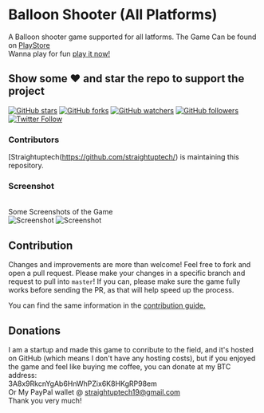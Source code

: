 # Balloon Shooter (All Platforms)
A Balloon shooter game supported for all latforms.
The Game Can be found on <a href = "https://play.google.com/store/apps/details?id=com.thestraightuptech.balloonshooter&hl=en_IN"> PlayStore</a>
<br>
Wanna play for fun [play it now!](https://straightuptech.github.io/Balloon%20Shooter/)

## Show some :heart: and star the repo to support the project

[![GitHub stars](https://img.shields.io/github/stars/straight-up-technologies/Bow-Shooter-Game.svg?style=social&label=Star)](https://github.com/straight-up-technologies/Bow-Shooter-Game) [![GitHub forks](https://img.shields.io/github/forks/straight-up-technologies/Bow-Shooter-Game.svg?style=social&label=Fork)](https://github.com/straight-up-technologies/Bow-Shooter-Game/fork) [![GitHub watchers](https://img.shields.io/github/watchers/straight-up-technologies/Bow-Shooter-Game.svg?style=social&label=Watch)](https://github.com/straight-up-technologies/Bow-Shooter-Game) [![GitHub followers](https://img.shields.io/github/followers/straight-up-technologies.svg?style=social&label=Follow)](https://github.com/straight-up-technologies/Bow-Shooter-Game)  
[![Twitter Follow](https://img.shields.io/twitter/follow/Straightuptech7.svg?style=social)](https://twitter.com/Straightuptech7)

### Contributors

[Straightuptech(https://github.com/straightuptech/)  is maintaining this repository.


### Screenshot
<br>
Some Screenshots of the Game
<br
<img src="https://lh3.googleusercontent.com/ne0_r4J1PEVY_DZEzn__PQ_7fwcWHorK88vO_oKIlVTqva4mnu9vcVD31XmgqGoOg4E=w1280-h562-rw" alt="Screenshot"/>
<img src="https://lh3.googleusercontent.com/XVeaR9gvp1v2zuQgsCdt28nMVNluBz7M-D3tG_3ymwqJnsf24Sx5oBpM-AsaEN8swA=w1280-h562-rw" alt="Screenshot"/>
<img src="https://lh3.googleusercontent.com/5WYXfK2BaVwTh4BfLvVyaUwjq_vElQ0-Ng4Qi_nHitZCZfZyANKKslN-0ee_THQs44M=w1280-h562-rw" alt="Screenshot"/>

## Contribution
Changes and improvements are more than welcome! Feel free to fork and open a pull request. Please make your changes in a specific branch and request to pull into `master`! If you can, please make sure the game fully works before sending the PR, as that will help speed up the process.

You can find the same information in the [contribution guide.](https://github.com/straight-up-technologies/Bow-Shooter-Game/blob/master/CONTRIBUTION.MD)


## Donations
I am a startup and made this game to conribute to the field, and it's hosted on GitHub (which means I don't have any hosting costs), 
but if you enjoyed the game and feel like buying me coffee, you can donate at my BTC address: 
<br>
3A8x9RkcnYgAb6HnWhPZix6K8HKgRP98em
<br>
Or My PayPal wallet @ straightuptech19@gmail.com
<br>
Thank you very much!
